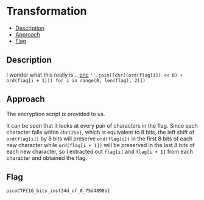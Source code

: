 # Transformation

- [Description](#description)
- [Approach](#approach)
- [Flag](#flag)

## Description

I wonder what this really is... [enc](https://mercury.picoctf.net/static/77a2b202236aa741e988581e78d277a6/enc) `''.join([chr((ord(flag[i]) << 8) + ord(flag[i + 1])) for i in range(0, len(flag), 2)])`

## Approach

The encryption script is provided to us. 

It can be seen that it looks at every pair of characters in the flag. Since each character falls within `chr(256)`, which is equivalent to 8 bits, the left shift of `ord(flag[i])` by 8 bits will preserve `ord(flag[i])` in the first 8 bits of each new character while `ord(flag[i + 1])` will be preserved in the last 8 bits of each new character, so I extracted out `flag[i]` and `flag[i + 1]` from each character and obtained the flag.

## Flag

`picoCTF{16_bits_inst34d_of_8_75d4898b}`